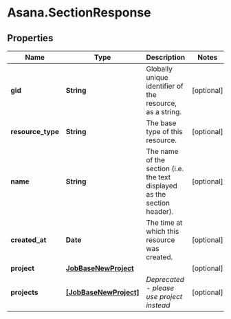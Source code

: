 # Asana.SectionResponse

## Properties
Name | Type | Description | Notes
------------ | ------------- | ------------- | -------------
**gid** | **String** | Globally unique identifier of the resource, as a string. | [optional] 
**resource_type** | **String** | The base type of this resource. | [optional] 
**name** | **String** | The name of the section (i.e. the text displayed as the section header). | [optional] 
**created_at** | **Date** | The time at which this resource was created. | [optional] 
**project** | [**JobBaseNewProject**](JobBaseNewProject.md) |  | [optional] 
**projects** | [**[JobBaseNewProject]**](JobBaseNewProject.md) | *Deprecated - please use project instead* | [optional] 
